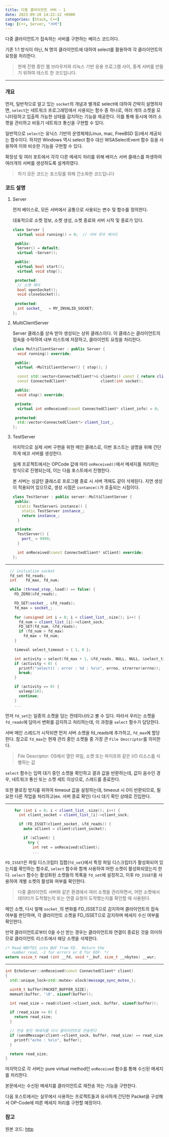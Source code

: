 ```yaml
---
title: 다중 클라이언트 서버 - 1
date: 2023-09-20 14:22:12 +0900
categories: [Stack, C++]
tag: [C++, Server, "서버"]
---
```


다중 클라이언트가 접속하는 서버를 구현하는 베이스 코드이다.

기존 1:1 방식이 아닌, N 명의 클라이언트에 대하여 select를 활용하여 각 클라이언트의 요청을 처리한다.

> 현재 진행 중인 웹 브라우저와 리눅스 기반 응용 프로그램 사이, 중계 서버를 만들기 위하여 테스트 한 코드입니다.

---

### 개요

먼저, 일반적으로 알고 있는 `socket`의 개념과 별개로 select에 대하여 간략히 설명하자면, `select`는 네트워크 프로그래밍에서 사용되는 함수 중 하나로,
여러 개의 소켓을 모니터링하고 입출력 가능한 상태를 감지하는 기능을 제공한다. 이를 통해 동시에 여러 소켓을 관리하고 비동기 네트워크 통신을 구현할 수 있다.

일반적으로 `select`는 유닉스 기반의 운영체제(Linux, mac, FreeBSD 등)에서 제공되는 함수이다. 하지만 Windows 역시 select 함수 대신 WSASelectEvent 함수 등을 사용하여
이와 비슷한 기능을 구현할 수 있다.

확장성 및 여러 포트에서 각각 다른 메세지 처리를 위해 베이스 서버 클래스를 파생하여 여러개의 서버를 생성하도록 설계하였다.

> 하기 모든 코드는 포스팅를 위해 간소화한 코드입니다

### 코드 설명

1. Server

   먼저 베이스로, 모든 서버에서 공통으로 사용되는 변수 및 함수를 정의한다.

   대표적으로 소켓 정보, 소켓 생성, 소켓 종료와 서버 시작 및 종료가 있다.

   ```cpp
   class Server {
     virtual void running() = 0;  // 서버 루프 메서드

    public:
     Server() = default;
     virtual ~Server();

    public:
     virtual bool start();
     virtual void stop();

    protected:
     // 소켓 제어
     bool openSocket();
     void closeSocket();
  
    protected:
     int socket_   = MY_INVALID_SOCKET;
   };
   ```

2. MultiClientServer

   Server 클래스를 상속 받아 생성되는 상위 클래스이다. 이 클래스는 클라이언트의 접속을 수락하여 내부 리스트에 저장하고, 클라이언트 요청을 처리한다.

   ```cpp
   class MultiClientServer : public Server {
     void running() override;
   
    public:
     virtual ~MultiClientServer() { stop(); }
   
     const std::vector<ConnectedClient*>& clients() const { return client_list_; }
     const ConnectedClient*               client(int socket);

    public:
     void stop() override;

    private:
     virtual int onReceived(const ConnectedClient* client_info) = 0;
   
    protected:
     std::vector<ConnectedClient*> client_list_;
   };
   ```

3. TestServer

   마지막으로 실제 서버 구현을 위한 메인 클래스로, 이번 포스트는 설명을 위해 간단하게 에코 서버를 생성한다.

   실제 프로젝트에서는 OPCode 값에 따라 `onReceived()`에서 메세지를 처리하는 방식으로 진행되는데, 이는 다음 포스트에서 진행한다.

   본 서버는 싱글턴 클래스로 프로그램 종료 시 서버 객체도 같이 삭제된다. 지연 생성이 적용되어 있으므로, 생성 시점은 `isntance()`가 호출되는 시점이다.


   ```cpp
   class TestServer : public server::MultiClientServer {
    public:
     static TestServer& instance() {
       static TestServer instance_;
       return instance_;
     }
   
    private:
     TestServer() {
       port_ = 9999;
     }
   
     int onReceived(const ConnectedClient* sClient) override;
   };
   ```

---
```cpp
  // initialize socket
  fd_set fd_reads;
  int    fd_max, fd_num;

  while (thread_stop_.load() == false) {
    FD_ZERO(&fd_reads);

    FD_SET(socket_, &fd_reads);
    fd_max = socket_;
    
    for (unsigned int i = 0; i < client_list_.size(); i++) {
      fd_num = client_list_[i]->client_sock;
      FD_SET(fd_num, &fd_reads);
      if (fd_num > fd_max)
        fd_max = fd_num;
    }

    timeval select_timeout = { 1, 0 };

    int activity = select(fd_max + 1, &fd_reads, NULL, NULL, &select_timeout);
    if (activity < 0) {
      printf("select() : error : %d : %s\n", errno, strerror(errno));
      break;
    }

    if (activity == 0) {
      usleep(10);
      continue;
    }
    ...
```
먼저 `fd_set`는 일종의 소켓을 담는 컨테이너라고 볼 수 있다. 따라서 우리는 소켓을 `fd_reads`에 담아서 변화를 감지하고 처리하는데, 이 과정을 `select` 함수가 담당한다.

서버 메인 스레드가 시작되면 먼저 서버 소켓을 fd_reads에 추가하고, `fd_max`에 할당한다. 참고로 `fd_max`는 현재 관리 중인 소켓들 중 가장 큰 `File Descriptor`를 의미한다.
> File Descriptor: OS에서 열린 파일, 소켓 또는 파이프와 같은 I/O 리소스를 식별하는 값

`select` 함수는 입력 대기 중인 소켓을 확인하고 결과 값을 반환하는데, 값이 음수인 경우, 네트워크 통신 또는 소켓 세트 이상으로, 스레드를 종료한다.

또한 블로킹 방지를 위하여 timeout 값을 설정하는데, timeout 시 0이 반환되므로, 필요한 다른 작업을 처리하고(ex. 서버 종료 확인) 다시 대기 확인 상태로 진입한다.

---
```cpp
    for (int i = 0; i < client_list_.size(); i++) {
      int client_socket = client_list_[i]->client_sock;

      if (FD_ISSET(client_socket, &fd_reads)) {
        auto sClient = client(client_socket);

        if (sClient) {
          try {
            int ret = onReceived(sClient);
            ...
```
`FD_ISSET`은 파일 디스크립터 집합(`fd_set`)에서 특정 파일 디스크립터가 활성화되어 있는지를 확인하는 함수로, `select` 함수와 함께 사용하여 어떤 소켓이 활성화되었는지 한다. `select` 함수는 활성화된 소켓들의 목록을 `fd_set`에 설정하고, 이후 `FD_ISSET`을 사용하여 개별 소켓의 활성화 여부를 확인한다.
> 다중 클라이언트 서버와 같은 환경에서 여러 소켓을 관리하면서, 어떤 소켓에서 데이터가 도착했는지 또는 연결 요청이 도착했는지를 확인할 때 사용된다.

메인 소켓, 다시 말해 `socket_`의 변화를 FD_ISSET으로 감지하며 클라이언트의 접속 여부를 판단하며, 각 클라이언트 소켓을 FD_ISSET으로 감지하며 메세지 수신 여부를 확인한다.

만약 클라이언트로부터 0을 수신 받는 경우는 클라이언트와 연결이 종료된 것을 의미하므로 클라이언트 리스트에서 해당 소켓을 삭제한다.
```c
/* Read NBYTES into BUF from FD.  Return the
   number read, -1 for errors or 0 for EOF. */
extern ssize_t read (int __fd, void *__buf, size_t __nbytes) __wur;
```

---

```cpp
int EchoServer::onReceived(const ConnectedClient* client)
{
  std::unique_lock<std::mutex> ulock(message_sync_mutex_);

  uint8_t buffer[PACKET_BUFFER_SIZE];
  memset(buffer, '\0', sizeof(buffer));

  int read_size = read(client->client_sock, buffer, sizeof(buffer));

  if (read_size <= 0) {
    return read_size;
  }

  // 전송 받은 메세지를 다시 클라이언트로 전송한다
  if (sendMessage(client->client_sock, buffer, read_size) == read_size) {
    printf("echo : %s\n", buffer);
  }

  return read_size;
}
```

마지막으로 각 서버는 pure virtual method인 `onReceived` 함수를 통해 수신된 메세지를 처리한다.

본문에서는 수신된 메세지를 클라이언트로 재전송 하는 기능을 구현한다.

다음 포스트에서는 실무에서 사용하는 프로젝트들과 유사하게 간단한 Packet을 구성해서 OP-Code에 따른 메세지 처리를 구현할 예정이다.

### 참고

원본 코드: [http](https://github.com/lasiyan/code-partition/tree/master/multi-client-server-1)
